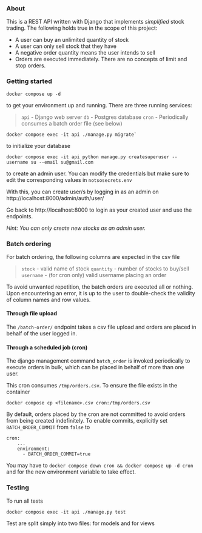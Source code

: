 ### About

This is a REST API written with Django that implements _simplified_ stock trading. The following holds true in the scope of this project:

- A user can buy an unlimited quantity of stock
- A user can only sell stock that they have
- A negative order quantity means the user intends to sell
- Orders are executed immediately. There are no concepts of limit and stop orders.

### Getting started

```
docker compose up -d
```
to get your environment up and running. There are three running services:

> `api` - Django web server
`db` - Postgres database
`cron` - Periodically consumes a batch order file (see below)

```
docker compose exec -it api ./manage.py migrate`
```
to initialize your database

```
docker compose exec -it api python manage.py createsuperuser --username su --email su@gmail.com
```
to create an admin user. You can modify the credentials but make sure to edit the corresponding values in `notsosecrets.env`

With this, you can create user/s by logging in as an admin on http://localhost:8000/admin/auth/user/

Go back to http://localhost:8000 to login as your created user and use the endpoints.

_Hint: You can only create new stocks as an admin user._

### Batch ordering

For batch ordering, the following columns are expected in the csv file

> `stock` - valid name of stock
`quantity` - number of stocks to buy/sell
`username` - (for cron only) valid username placing an order

To avoid unwanted repetition, the batch orders are executed all or nothing. Upon encountering an error, it is up to the user to double-check the validity of column names and row values.

#### Through file upload

The `/batch-order/` endpoint takes a csv file upload and orders are placed in behalf of the user logged in.

#### Through a scheduled job (cron)

The django management command `batch_order` is invoked periodically to execute orders in bulk, which can be placed in behalf of more than one user.

This cron consumes `/tmp/orders.csv`. To ensure the file exists in the container

```
docker compose cp <filename>.csv cron:/tmp/orders.csv
```

By default, orders placed by the cron are not committed to avoid orders from being created indefinitely. To enable commits, explicitly set `BATCH_ORDER_COMMIT` from `false` to
```
cron:
    ...
    environment:
      - BATCH_ORDER_COMMIT=true
```

You may have to `docker compose down cron && docker compose up -d cron` and for the new environment variable to take effect.

### Testing

To run all tests
```
docker compose exec -it api ./manage.py test
```

Test are split simply into two files: for models and for views
